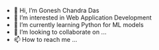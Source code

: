 - 👋 Hi, I’m Gonesh Chandra Das
- 👀 I’m interested in Web Application Development
- 🌱 I’m currently learning Python for ML models
- 💞️ I’m looking to collaborate on ...
- 📫 How to reach me ...

<!---
Gonu923/Gonu923 is a ✨ special ✨ repository because its `README.md` (this file) appears on your GitHub profile.
You can click the Preview link to take a look at your changes.
--->
